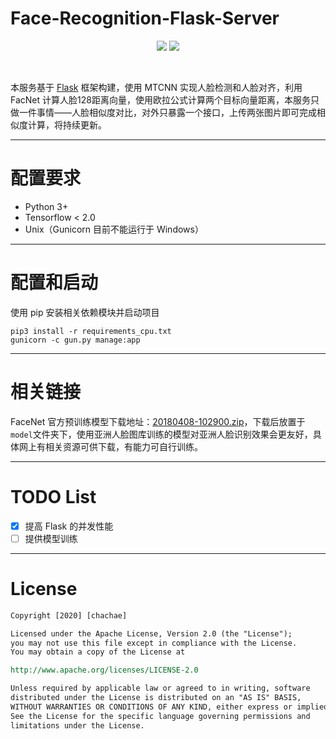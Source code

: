 # Face-Recognition-Flask-Server

<p align="center">
        <img src="https://img.shields.io/badge/License-Apache%202.0-blue.svg?label=license"/>
             <img src="https://tokei.rs/b1/github/chachae/Face-Recognition-Flask-Server?category=line"/>
</p>
<br/>

本服务基于 <a href="https://github.com/pallets/flask">Flask</a> 框架构建，使用 MTCNN 实现人脸检测和人脸对齐，利用 FacNet 计算人脸128距离向量，使用欧拉公式计算两个目标向量距离，本服务只做一件事情——人脸相似度对比，对外只暴露一个接口，上传两张图片即可完成相似度计算，将持续更新。

--------------------------------------------------------------------------------

# 配置要求

* Python 3+
* Tensorflow < 2.0
* Unix（Gunicorn 目前不能运行于 Windows）

--------------------------------------------------------------------------------

# 配置和启动

使用 pip 安装相关依赖模块并启动项目

```shell
pip3 install -r requirements_cpu.txt 
gunicorn -c gun.py manage:app
```

--------------------------------------------------------------------------------

# 相关链接

FaceNet 官方预训练模型下载地址：<a href="https://drive.google.com/file/d/1R77HmFADxe87GmoLwzfgMu_HY0IhcyBz/view">20180408-102900.zip</a>，下载后放置于<code>model</code>文件夹下，使用亚洲人脸图库训练的模型对亚洲人脸识别效果会更友好，具体网上有相关资源可供下载，有能力可自行训练。

--------------------------------------------------------------------------------

# TODO List

- [x] 提高 Flask 的并发性能 
- [ ] 提供模型训练

--------------------------------------------------------------------------------

# License

```reStructuredText
Copyright [2020] [chachae]

Licensed under the Apache License, Version 2.0 (the "License");
you may not use this file except in compliance with the License.
You may obtain a copy of the License at

http://www.apache.org/licenses/LICENSE-2.0

Unless required by applicable law or agreed to in writing, software
distributed under the License is distributed on an "AS IS" BASIS,
WITHOUT WARRANTIES OR CONDITIONS OF ANY KIND, either express or implied.
See the License for the specific language governing permissions and
limitations under the License.
```
